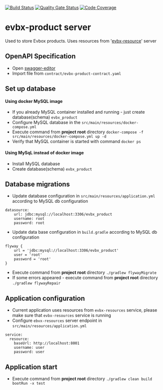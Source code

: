 [![Build Status](https://travis-ci.org/klindziukp/evbx-product.svg?branch=master)](https://travis-ci.org/klindziukp/evbx-resources)
[![Quality Gate Status](https://sonarcloud.io/api/project_badges/measure?project=klindziukp_evbx-product&metric=alert_status)](https://sonarcloud.io/dashboard?id=klindziukp_evbx-product)
[![Code Coverage](https://sonarcloud.io/api/project_badges/measure?project=klindziukp_evbx-product&metric=coverage)](https://sonarcloud.io/component_measures?id=klindziukp_evbx-product&metric=coverage)

# evbx-product server
Used to store Evbox products. Uses resources from '[evbx-resource](https://github.com/klindziukp/evbx-resource)' server 

## OpenAPI Specification
* Open [swagger-editor](http://editor.swagger.io/)
* Import file from `contract/evbx-product-contract.yaml`
## Set up database
#### Using docker MySQL image
* If you already MySQL container installed and running - just create database(schema) `evbx_product`
* Configure MySQL database in the `src/main/resources/docker-compose.yml`
* Execute command from __project root__ directory `docker-compose -f src/main/resources/docker-compose.yml up -d`
* Verify that MySQL container is started with command `docker ps`
#### Using MySqL instead of docker image
* Install MySQL database
* Create database(schema) `evbx_product`

## Database migrations
* Update database configuration in `src/main/resources/application.yml` according to MySQL db configuration
```
datasource:
    url: jdbc:mysql://localhost:3306/evbx_product
    username: root
    password: root
```
* Update data base configuration in `build.gradle` according to MySQL db configuration
```
flyway {
	url = 'jdbc:mysql://localhost:3306/evbx_product'
	user = 'root'
	password = 'root'
}
```
* Execute command from __project root__ directory `./gradlew flywayMigrate`
* If some errors appeared - execute command from __project root__ directory `./gradlew flywayRepair`
## Application configuration
* Current application uses resources from `evbx-resources` service,
 please make sure that `evbx-resources` service is running
* Configure `ebvx-resources` server endpoint in `src/main/resources/application.yml`
```
service:
  resource:
    baseUrl: http://localhost:8001
    username: user
    password: user
``` 
## Application start
* Execute command from __project root__ directory `./gradlew clean build bootRun -x test`
